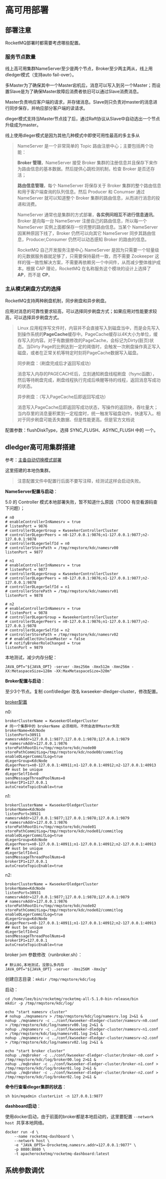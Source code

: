 # 高可用部署

## 部署注意

RocketMQ部署时都需要考虑哪些配置。

### 服务节点数量

线上高可用集群NameServer至少是两个节点，Broker至少两主两从，线上用dledger模式（支持auto fail-over）。

多Master为了确保其中一个Master宕机后，消息可以写入到另一个Master；而设置Slave是为了确保Master故障后消费者依旧可以通过Slave消费消息。

Master负责响应客户端的请求，并存储消息。Slave则只负责对master的消息进行同步保存，并响应部分客户端的读请求。

dleger模式支持当Master节点挂了后，通过Raft协议从Slave中自动选出一个节点升级成为master。

线上使用dleger模式是因为其他几种模式中即使可用性最高的多主多从

> NameServer 是一个非常简单的 Topic 路由注册中心；主要包括两个功能：
>
> **Broker 管理**，NameServer 接受 Broker 集群的注册信息并且保存下来作为路由信息的基本数据。然后提供心跳检测机制，检查 Broker 是否还存活；
>
> **路由信息管理**，每个 NameServer 将保存关于 Broker 集群的整个路由信息和用于客户端查询的队列信息。然后 Producer 和 Conumser 通过 NameServer 就可以知道整个 Broker 集群的路由信息，从而进行消息的投递和消费。
>
> NameServer 通常也是集群的方式部署，**各实例间相互不进行信息通讯**。Broker 是向每一台 NameServer 注册自己的路由信息，所以每一个 NameServer 实例上面都保存一份完整的路由信息。当某个 NameServer 因某种原因下线了，Broker 仍然可以向其它 NameServer 同步其路由信息，Producer,Consumer 仍然可以动态感知 Broker 的路由的信息。
>
> RocketMQ 自己开发服务注册中心 NameServer 是因为只需要一个轻量级的元数据服务器就足够了，只需要保持最终一致，而不需要 Zookeeper 这样的强一致性解决方案，不需要再依赖另一个中间件，从而减少整体维护成本。根据 CAP 理论，RocketMQ 在名称服务这个模块的设计上选择了 **AP**，而不是 **CP**。

### 主从模式刷盘方式的选择

RocketMQ支持两种刷盘机制，同步刷盘和异步刷盘。

应用对消息的可靠性要求较高，可以选择同步刷盘方式；如果应用对性能要求较高，可以选择异步刷盘方式。

> Linux 应用程序写文件时，内容并不会直接写入到磁盘当中，而是会先写入到操作系统的**PageCache**缓存中。PageCache缓存以4K大小为单位，缓存写入的内容。对于有数据修改的PageCache，会标记为Dirty(脏页)状态。当Dirty Page的比例达到一定的阈值时，会触发一次刷盘操作真正写入磁盘，或者在正常关机等特定时刻将PageCache数据写入磁盘。
>
> 同步刷盘：（刷盘完成后才返回写成功）
>
> 消息写入内存的PAGECACHE后，立刻通知刷盘线程刷盘（fsync函数）， 然后等待刷盘完成，刷盘线程执行完成后唤醒等待的线程，返回消息写成功的状态。
>
> 异步刷盘：（写入PageCache后即返回写成功）
>
> 消息写入PageCache后即返回写成功状态，写操作的返回快，吞吐量大；当内存里的消息量积累到一定程度时，统一触发写磁盘动作，快速写入。相对于同步刷盘可能丢失数据、但是性能更高。但是官方文档说

配置参数：flushDiskType，选择 SYNC_FLUSH、ASYNC_FLUSH 中的 一个。



## dledger高可用集群搭建

参考：[主备自动切换模式部署](https://rocketmq.apache.org/zh/docs/deploymentOperations/03autofailover)

这里搭建的本地伪集群。

> 注意配置文件中配置行后面不要写注释，经测试这样会启动失败。

**NameServer配置与启动**：

5.0 的 Controller 模式本地部署失败，暂不知道什么原因（TODO 有空看源码查下问题）；

```properties
# n0
# enableControllerInNamesrv = true
# listenPort = 9876
# controllerDLegerGroup = KwseekerControllerCluster
# controllerDLegerPeers = n0-127.0.0.1:9876;n1-127.0.0.1:9877;n2-127.0.0.1:9878
# controllerDLegerSelfId = n0
# controllerStorePath = /tmp/rmqstore/kdc/namesrv00
listenPort = 9877

# n1
# enableControllerInNamesrv = true
# listenPort = 9877
# controllerDLegerGroup = KwseekerControllerCluster
# controllerDLegerPeers = n0-127.0.0.1:9876;n1-127.0.0.1:9877;n2-127.0.0.1:9878
# controllerDLegerSelfId = n1
# controllerStorePath = /tmp/rmqstore/kdc/namesrv01
listenPort = 9878

# n2
# enableControllerInNamesrv = true
# listenPort = 9878
# controllerDLegerGroup = KwseekerControllerCluster
# controllerDLegerPeers = n0-127.0.0.1:9876;n1-127.0.0.1:9877;n2-127.0.0.1:9878
# controllerDLegerSelfId = n2
# controllerStorePath = /tmp/rmqstore/kdc/namesrv02
# # enableElectUncleanMaster = false
# # notifyBrokerRoleChanged = true
listenPort = 9879
```

本地测试，减少内存分配：

```shell
JAVA_OPT="${JAVA_OPT} -server -Xms256m -Xmx512m -Xmn256m -XX:MetaspaceSize=128m -XX:MaxMetaspaceSize=320m"
```

**Broker配置与启动**：

至少3个节点。复制 conf/dledger 改名 kwseeker-dledger-cluster，修改配置。

[broker配置](https://rocketmq.apache.org/zh/docs/bestPractice/01bestpractice#broker-%E9%85%8D%E7%BD%AE)

n0:

```properties
brokerClusterName = KwseekerDledgerCluster
# 同一个集群中的 brokerName 必须相同，不然会选举Master失败
brokerName=KdcNode
listenPort=30911
namesrvAddr=127.0.0.1:9877;127.0.0.1:9878;127.0.0.1:9879
# namesrvAddr=127.0.0.1:9876
storePathRootDir=/tmp/rmqstore/kdc/node00
storePathCommitLog=/tmp/rmqstore/kdc/node00/commitlog
enableDLegerCommitLog=true
dLegerGroup=KdcNode
dLegerPeers=n0-127.0.0.1:40911;n1-127.0.0.1:40912;n2-127.0.0.1:40913
## must be unique
dLegerSelfId=n0
sendMessageThreadPoolNums=8
brokerIP1=127.0.0.1
autoCreateTopicEnable=true
```

n1:

```properties
brokerClusterName = KwseekerDledgerCluster
brokerName=KdcNode
listenPort=30921
namesrvAddr=127.0.0.1:9877;127.0.0.1:9878;127.0.0.1:9879
# namesrvAddr=127.0.0.1:9876
storePathRootDir=/tmp/rmqstore/kdc/node01
storePathCommitLog=/tmp/rmqstore/kdc/node01/commitlog
enableDLegerCommitLog=true
dLegerGroup=KdcNode
dLegerPeers=n0-127.0.0.1:40911;n1-127.0.0.1:40912;n2-127.0.0.1:40913
## must be unique
dLegerSelfId=n1
sendMessageThreadPoolNums=8
brokerIP1=127.0.0.1
autoCreateTopicEnable=true
```

n2:

```properties
brokerClusterName = KwseekerDledgerCluster
brokerName=KdcNode
listenPort=30931
namesrvAddr=127.0.0.1:9877;127.0.0.1:9878;127.0.0.1:9879
# namesrvAddr=127.0.0.1:9876
storePathRootDir=/tmp/rmqstore/kdc/node02
storePathCommitLog=/tmp/rmqstore/kdc/node02/commitlog
enableDLegerCommitLog=true
dLegerGroup=KdcNode
dLegerPeers=n0-127.0.0.1:40911;n1-127.0.0.1:40912;n2-127.0.0.1:40913
## must be unique
dLegerSelfId=n2
sendMessageThreadPoolNums=8
brokerIP1=127.0.0.1
autoCreateTopicEnable=true
```

broker jvm 参数修改（runbroker.sh）：

```shell
# 默认8G,本地测试，没那么多内存
JAVA_OPT="${JAVA_OPT} -server -Xms256M -Xmx2g"
```

创建日志目录：`mkdir /tmp/rmqstore/kdc/log`

启动：

```shell
cd /home/lee/bin/rocketmq/rocketmq-all-5.1.0-bin-release/bin
mkdir -p /tmp/rmqstore/kdc/log/

echo "start namesrv cluster"
# nohup ./mqnamesrv > /tmp/rmqstore/kdc/log/namesrv.log 2>&1 &
nohup ./mqnamesrv -c ../conf/kwseeker-dledger-cluster/namesrv-n0.conf > /tmp/rmqstore/kdc/log/namesrv00.log 2>&1 &
nohup ./mqnamesrv -c ../conf/kwseeker-dledger-cluster/namesrv-n1.conf > /tmp/rmqstore/kdc/log/namesrv01.log 2>&1 &
nohup ./mqnamesrv -c ../conf/kwseeker-dledger-cluster/namesrv-n2.conf > /tmp/rmqstore/kdc/log/namesrv02.log 2>&1 &

echo "start broker cluster"
nohup ./mqbroker -c ../conf/kwseeker-dledger-cluster/broker-n0.conf > /tmp/rmqstore/kdc/log/broker00.log 2>&1 &
nohup ./mqbroker -c ../conf/kwseeker-dledger-cluster/broker-n1.conf > /tmp/rmqstore/kdc/log/broker01.log 2>&1 &
nohup ./mqbroker -c ../conf/kwseeker-dledger-cluster/broker-n2.conf > /tmp/rmqstore/kdc/log/broker02.log 2>&1 &
```

**命令行查看dleger集群的状态**：

```
sh bin/mqadmin clusterList -n 127.0.0.1:9877
```

**dashboard启动**：

使用docker启动，由于前面的broker都是本地启动的，这里要配置 `--network host `共享本地网络。

```
docker run -d \
	--name rocketmq-dashboard \
    --network host \
    -e "JAVA_OPTS=-Drocketmq.namesrv.addr=127.0.0.1:9877" \
    -p 8080:8080 \
    -t apacherocketmq/rocketmq-dashboard:latest
```



## 系统参数调优

